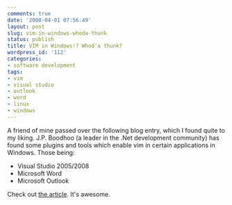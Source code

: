 ```yaml
---
comments: true
date: '2008-04-01 07:56:49'
layout: post
slug: vim-in-windows-whoda-thunk
status: publish
title: VIM in Windows!? Whod'a thunk?
wordpress_id: '112'
categories:
- software development
tags:
- vim
- visual studio
- outlook
- word
- linux
- windows
---
```


A friend of mine passed over the following blog entry, which I found quite to my liking. J.P. Boodhoo (a leader in the .Net development community) has found some plugins and tools which enable vim in certain applications in Windows. Those being:

<ul><li>Visual Studio 2005/2008</li><li>Microsoft Word</li><li>Microsoft Outlook</li></ul>

Check out <a href="http://www.jpboodhoo.com/blog/GettinJiggyWithVIM.aspx">the article</a>. It's awesome. 
